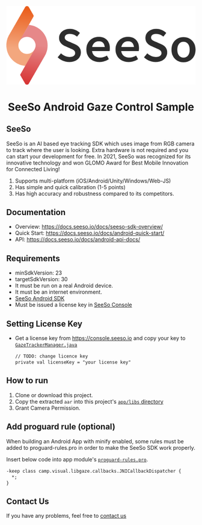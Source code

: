<p align="center">
    <img src="/image/seeso_logo.png">
</p>
<div align="center">
    <h1>SeeSo Android Gaze Control Sample</h1>
    </a>
</div>

## SeeSo
SeeSo is an AI based eye tracking SDK which uses image from RGB camera to track where the user is looking.
Extra hardware is not required and you can start your development for free.
In 2021, SeeSo was recognized for its innovative technology and won GLOMO Award for Best Mobile Innovation for Connected Living!
1. Supports multi-platform (iOS/Android/Unity/Windows/Web-JS)
2. Has simple and quick calibration (1-5 points)
3. Has high accuracy and robustness compared to its competitors.

## Documentation
* Overview: https://docs.seeso.io/docs/seeso-sdk-overview/
* Quick Start: https://docs.seeso.io/docs/android-quick-start/
* API: https://docs.seeso.io/docs/android-api-docs/

## Requirements
* minSdkVersion: 23
* targetSdkVersion: 30
* It must be run on a real Android device.
* It must be an internet environment.
* [SeeSo Android SDK](https://console.seeso.io/)
* Must be issued a license key in [SeeSo Console](https://console.seeso.io/)

## Setting License Key
* Get a license key from https://console.seeso.io and copy your key to [`GazeTrackerManager.java`](/app/src/main/java/visual/camp/sample/app/GazeTrackerManager.java#L41)
   ```
   // TODO: change licence key
   private val licenseKey = "your license key"
   ```

## How to run
1. Clone or download this project.
2. Copy the extracted `aar` into this project's [`app/libs` directory](app/libs/) 
3. Grant Camera Permission.

## Add proguard rule (optional)
When building an Android App with minify enabled, some rules must be added to proguard-rules.pro in order to make the SeeSo SDK work properly.

Insert below code into app module's [`proguard-rules.pro`](app/proguard-rules.pro).
```
-keep class camp.visual.libgaze.callbacks.JNICallbackDispatcher {
  *;
}
```
      
## Contact Us
If you have any problems, feel free to [contact us](https://seeso.io/Contact-Us) 
